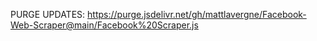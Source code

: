 PURGE UPDATES:
https://purge.jsdelivr.net/gh/mattlavergne/Facebook-Web-Scraper@main/Facebook%20Scraper.js
